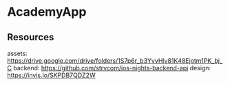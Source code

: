 # AcademyApp

## Resources 
assets: https://drive.google.com/drive/folders/1S7p6r_b3YvvHlv81K48Ejotm1PK_bj_C
backend: https://github.com/strvcom/ios-nights-backend-api
design: https://invis.io/SKPDB7QDZ2W
